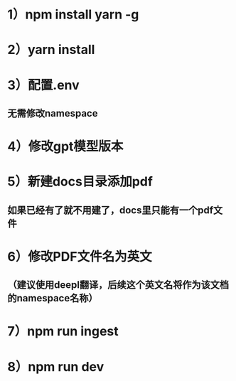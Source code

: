 # 1）npm install yarn -g
# 2）yarn install
# 3）配置.env
## 无需修改namespace
# 4）修改gpt模型版本
# 5）新建docs目录添加pdf
## 如果已经有了就不用建了，docs里只能有一个pdf文件
# 6）修改PDF文件名为英文
## （建议使用deepl翻译，后续这个英文名将作为该文档的namespace名称）
# 7）npm run ingest
# 8）npm run dev